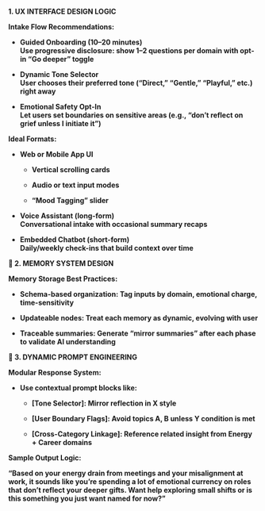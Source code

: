**1. UX INTERFACE DESIGN LOGIC**

**Intake Flow Recommendations:**

  - **Guided Onboarding (10–20 minutes)  
    Use progressive disclosure: show 1–2 questions per domain with
    opt-in “Go deeper” toggle**

  - **Dynamic Tone Selector  
    User chooses their preferred tone (“Direct,” “Gentle,” “Playful,”
    etc.) right away**

  - **Emotional Safety Opt-In  
    Let users set boundaries on sensitive areas (e.g., “don’t reflect on
    grief unless I initiate it”)**

**Ideal Formats:**

  - **Web or Mobile App UI**
    
      - **Vertical scrolling cards**
    
      - **Audio or text input modes**
    
      - **“Mood Tagging” slider**

  - **Voice Assistant (long-form)  
    Conversational intake with occasional summary recaps**

  - **Embedded Chatbot (short-form)  
    Daily/weekly check-ins that build context over time**

**🧠 2. MEMORY SYSTEM DESIGN**

**Memory Storage Best Practices:**

  - **Schema-based organization: Tag inputs by domain, emotional charge,
    time-sensitivity**

  - **Updateable nodes: Treat each memory as dynamic, evolving with
    user**

  - **Traceable summaries: Generate “mirror summaries” after each phase
    to validate AI understanding**

**🧩 3. DYNAMIC PROMPT ENGINEERING**

**Modular Response System:**

  - **Use contextual prompt blocks like:**
    
      - **\[Tone Selector\]: Mirror reflection in X style**
    
      - **\[User Boundary Flags\]: Avoid topics A, B unless Y condition
        is met**
    
      - **\[Cross-Category Linkage\]: Reference related insight from
        Energy + Career domains**

**Sample Output Logic:**

**“Based on your energy drain from meetings and your misalignment at
work, it sounds like you’re spending a lot of emotional currency on
roles that don’t reflect your deeper gifts. Want help exploring small
shifts or is this something you just want named for now?”**
